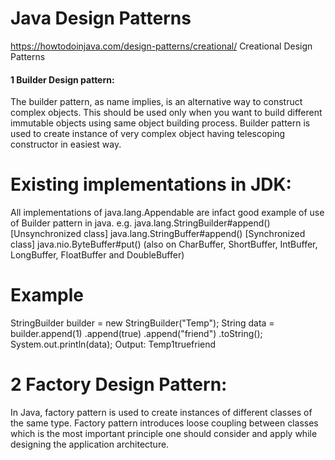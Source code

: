 # Java Design Patterns
https://howtodoinjava.com/design-patterns/creational/
Creational Design Patterns 

#### 1 Builder Design pattern:

The builder pattern, as name implies, is an alternative way to construct complex objects. 
This should be used only when you want to build different immutable objects using same object building process.
Builder pattern is used to create instance of very complex object having telescoping constructor in easiest way.
  
  
# Existing implementations in JDK:

All implementations of java.lang.Appendable are infact good example of use of Builder pattern in java. e.g.
java.lang.StringBuilder#append() [Unsynchronized class]
java.lang.StringBuffer#append() [Synchronized class]
java.nio.ByteBuffer#put() (also on CharBuffer, ShortBuffer, IntBuffer, LongBuffer, FloatBuffer and DoubleBuffer)

# Example
StringBuilder builder = new StringBuilder("Temp");
String data = builder.append(1)
                .append(true)
                .append("friend")
                .toString();
System.out.println(data);
Output:
Temp1truefriend

# 2 Factory Design Pattern:
In Java, factory pattern is used to create instances of different classes of the same type.
Factory pattern introduces loose coupling between classes which is the most important principle one should consider and apply while designing the application architecture.